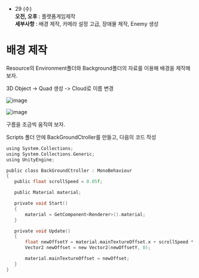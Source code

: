 
 * 29 (수)  
 **오전, 오후** : 플랫폼게임제작  
 **세부사항** : 배경 제작, 카메라 설정 고급, 장애물 제작, Enemy 생성    

# 배경 제작
 Resource의 Environment폴더와 Background폴더의 자료를 이용해 배경을 제작해보자.
 
 3D Object -> Quad 생성 -> Cloud로 이름 변경
 
 ![image](https://user-images.githubusercontent.com/48755297/87506540-8535fc80-c6a6-11ea-8d81-7d7e439e6b06.png)

![image](https://user-images.githubusercontent.com/48755297/87507572-92ec8180-c6a8-11ea-8da6-20853552f75a.png)


구름을 조금씩 움직여 보자.

Scripts 폴더 안에 BackGroundCtroller를 만들고, 다음의 코드 작성


 ```c
 using System.Collections;
using System.Collections.Generic;
using UnityEngine;

public class BackGroundCtroller : MonoBehaviour
{
    public float scrollSpeed = 0.05f;

    public Material material;

    private void Start()
    {
        material = GetComponent<Renderer>().material;
    }

    private void Update()
    {
        float newOffsetY = material.mainTextureOffset.x + scrollSpeed * Time.deltaTime;
        Vector2 newOffset = new Vector2(newOffsetY, 0);

        material.mainTextureOffset = newOffset;
    }
}
```
